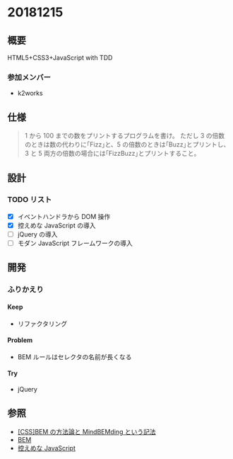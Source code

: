 # 20181215

## 概要

HTML5+CSS3+JavaScript with TDD

### 参加メンバー

- k2works

## 仕様

> 1 から 100 までの数をプリントするプログラムを書け。
> ただし 3 の倍数のときは数の代わりに｢Fizz｣と、5 の倍数のときは｢Buzz｣とプリントし、3 と 5 両方の倍数の場合には｢FizzBuzz｣とプリントすること。

## 設計

### TODO リスト

- [x] イベントハンドラから DOM 操作
- [x] 控えめな JavaScript の導入
- [ ] jQuery の導入
- [ ] モダン JavaScript フレームワークの導入

## 開発

### ふりかえり

#### Keep

- リファクタリング

#### Problem

- BEM ルールはセレクタの名前が長くなる

#### Try

- jQuery

## 参照

- [[CSS]BEM の方法論と MindBEMding という記法](https://qiita.com/torumiyamon1987/items/5c73eb2116190c9a652d)
- [BEM](https://en.bem.info/)
- [控えめな JavaScript](https://ja.wikipedia.org/wiki/%E6%8E%A7%E3%81%88%E3%82%81%E3%81%AAJavaScript)
